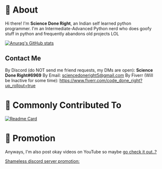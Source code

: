 # 👋 About

Hi there! I'm **Science Done Right**, an Indian self learned python programmer.
I'm an Intermediate-Advanced Python nerd who does goofy stuff in python and frequently abandons old projects LOL

[![Anurag's GitHub stats](https://github-readme-stats.vercel.app/api?username=Code-Done-Right&show_icons=true&theme=radical)](https://github.com/anuraghazra/github-readme-stats)


## Contact Me

By Discord (do NOT send me friend requests, my DMs are open): **Science Done Right#6969**
By Email: sciencedoneright5@gmail.com
By Fiverr (Will be Inactive for some time): https://www.fiverr.com/code_done_right?up_rollout=true

# 🌟 Commonly Contributed To

[![Readme Card](https://github-readme-stats.vercel.app/api/pin/?username=Code-Done-Right&repo=EconomicaBot)](https://github.com/Code-Done-Right/EconomicaBot)


# 👥 Promotion

Anyways, I'm also post okay videos on YouTube so maybe [go check it out..?](https://youtube.com/Sciencedoneright)

[Shameless discord server promotion:](https://discord.gg/cBRpmW2Csh)
